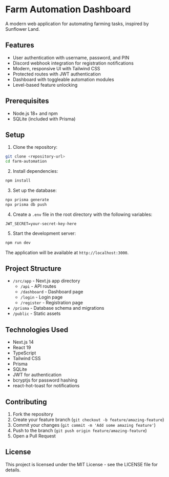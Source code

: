 # Farm Automation Dashboard

A modern web application for automating farming tasks, inspired by Sunflower Land.

## Features

- User authentication with username, password, and PIN
- Discord webhook integration for registration notifications
- Modern, responsive UI with Tailwind CSS
- Protected routes with JWT authentication
- Dashboard with toggleable automation modules
- Level-based feature unlocking

## Prerequisites

- Node.js 18+ and npm
- SQLite (included with Prisma)

## Setup

1. Clone the repository:
```bash
git clone <repository-url>
cd farm-automation
```

2. Install dependencies:
```bash
npm install
```

3. Set up the database:
```bash
npx prisma generate
npx prisma db push
```

4. Create a `.env` file in the root directory with the following variables:
```env
JWT_SECRET=your-secret-key-here
```

5. Start the development server:
```bash
npm run dev
```

The application will be available at `http://localhost:3000`.

## Project Structure

- `/src/app` - Next.js app directory
  - `/api` - API routes
  - `/dashboard` - Dashboard page
  - `/login` - Login page
  - `/register` - Registration page
- `/prisma` - Database schema and migrations
- `/public` - Static assets

## Technologies Used

- Next.js 14
- React 19
- TypeScript
- Tailwind CSS
- Prisma
- SQLite
- JWT for authentication
- bcryptjs for password hashing
- react-hot-toast for notifications

## Contributing

1. Fork the repository
2. Create your feature branch (`git checkout -b feature/amazing-feature`)
3. Commit your changes (`git commit -m 'Add some amazing feature'`)
4. Push to the branch (`git push origin feature/amazing-feature`)
5. Open a Pull Request

## License

This project is licensed under the MIT License - see the LICENSE file for details.
